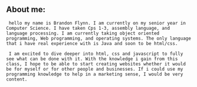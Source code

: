 ## About me:
     hello my name is Brandon Flynn. I am currently on my senior year in Computer Science. I have taken Cps 1-3, assembly language, and language processing. I am currently taking object oriented programming, Web programming, and operating systems. The only language that i have real experience with is Java and soon to be html/css. 

     I am excited to dive deeper into html, css and javascript to fully see what can be done with it. With the knowledge i gain from this class, I hope to be able to start creating websites whether it would be for myself or for other people and businesses. If i could use my programming knowledge to help in a marketing sense, I would be very content.